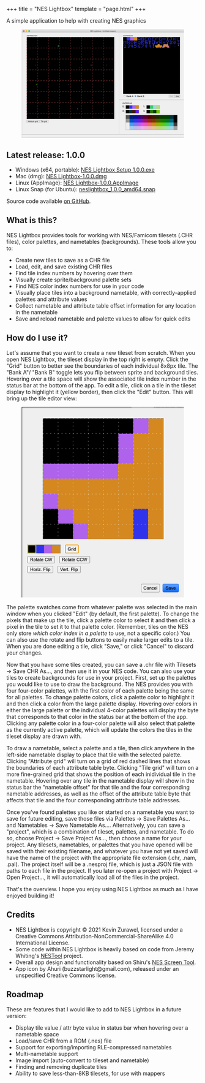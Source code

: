 +++
title = "NES Lightbox"
template = "page.html"
+++

<p class="subtitle">A simple application to help with creating NES graphics</p>

<figure>
  <img src="neslightbox.png">
</figure>

## Latest release: 1.0.0

- Windows (x64, portable): [NES Lightbox Setup 1.0.0.exe](releases/1.0.0/NES%20Lightbox%20Setup%201.0.0.exe)
- Mac (dmg): [NES Lightbox-1.0.0.dmg](releases/1.0.0/NES%20Lightbox-1.0.0.dmg)
- Linux (AppImage): [NES Lightbox-1.0.0.AppImage](releases/1.0.0/NES%20Lightbox-1.0.0.AppImage)
- Linux Snap (for Ubuntu): [neslightbox_1.0.0_amd64.snap](releases/1.0.0/neslightbox_1.0.0_amd64.snap)

Source code available [on GitHub](https://github.com/kzurawel/neslightbox).

## What is this?

NES Lightbox provides tools for working with NES/Famicom tilesets (.CHR files), color palettes,
and nametables (backgrounds). These tools allow you to:

- Create new tiles to save as a CHR file
- Load, edit, and save existing CHR files
- Find tile index numbers by hovering over them
- Visually create sprite/background palette sets
- Find NES color index numbers for use in your code
- Visually place tiles into a background nametable, with correctly-applied palettes and attribute values
- Collect nametable and attribute table offset information for any location in the nametable
- Save and reload nametable and palette values to allow for quick edits

## How do I use it?

Let's assume that you want to create a new tileset from scratch. When you open
NES Lightbox, the tileset display in the top right is empty. Click the "Grid"
button to better see the boundaries of each individual 8x8px tile. The "Bank A"/
"Bank B" toggle lets you flip between sprite and background tiles. Hovering
over a tile space will show the associated tile index number in the status
bar at the bottom of the app. To edit a tile, click on a tile in the tileset
display to highlight it (yellow border), then click the "Edit" button. This
will bring up the tile editor view:

<figure>
  <img src="tileeditor.png">
</figure>

The palette swatches come from whatever palette was selected in the main window
when you clicked "Edit" (by default, the first palette). To change the pixels
that make up the tile, click a palette color to select it and then click a pixel
in the tile to set it to that palette color. (Remember, tiles on the NES only
store <i>which color index in a palette</i> to use, not a specific color.) You
can also use the rotate and flip buttons to easily make larger edits to a tile.
When you are done editing a tile, click "Save," or click "Cancel" to discard
your changes.

Now that you have some tiles created, you can save a .chr file with Tilesets
&rarr; Save CHR As..., and then use it in your NES code. You can also use
your tiles to create backgrounds for use in your project. First, set up
the palettes you would like to use to draw the background. The NES provides
you with four four-color palettes, with the first color of each palette
being the same for all palettes. To change palette colors, click a palette
color to highlight it and then click a color from the large palette display.
Hovering over colors in either the large palette or the individual 4-color
palettes will display the byte that corresponds to that color in the status
bar at the bottom of the app. Clicking any palette color in a four-color
palette will also select that palette as the currently active palette,
which will update the colors the tiles in the tileset display are drawn with.

To draw a nametable, select a palette and a tile, then click anywhere in the
left-side nametable display to place that tile with the selected palette. Clicking
"Attribute grid" will turn on a grid of red dashed lines that shows the
boundaries of each attribute table byte. Clicking "Tile grid" will turn on
a more fine-grained grid that shows the position of each inidividual tile
in the nametable. Hovering over any tile in the nametable display will
show in the status bar the "nametable offset" for that tile and the four corresponding
nametable addresses, as well as the offset of the attribute table byte
that affects that tile and the four corresponding attribute table addresses.

Once you've found palettes you like or started on a nametable you want to
save for future editing, save those files via Palettes &rarr; Save Palettes As...
and Nametables &rarr; Save Nametable As.... Alternatively, you can save a "project",
which is a combination of tileset, palettes, and nametable. To do so, choose
Project &rarr; Save Project As..., then choose a name for your project. Any
tilesets, nametables, or palettes that you have opened will be saved with
their existing filename, and whatever you have not yet saved will have the
name of the project with the appropriate file extension (.chr, .nam, .pal).
The project itself will be a .nesproj file, which is just a JSON file with
paths to each file in the project. If you later re-open a project with Project
&rarr; Open Project..., it will automatically load all of the files in the project.

That's the overview. I hope you enjoy using NES Lightbox as much as I have enjoyed
building it!

## Credits

<ul>
  <li>NES Lightbox is copyright &copy; 2021 Kevin Zurawel, licensed under a
    Creative Commons Attribution-NonCommercial-ShareAlike 4.0 International License.</li>
  <li>Some code within NES Lightbox is heavily based on code from Jeremy Whiting's
    <a href="https://github.com/jpwhiting/nestool">NESTool</a> project.</li>
  <li>Overall app design and functionality based on Shiru's
    <a href="https://shiru.untergrund.net/software.shtml">NES Screen Tool</a>.</li>
  <li>App icon by Ahuri (buzzstarlight@gmail.com), released under an unspecified
    Creative Commons license.</li>
</ul>

## Roadmap

These are features that I would like to add to NES Lightbox in a future version:

<ul>
  <li>Display tile value / attr byte value in status bar when hovering over a nametable space</li>
  <li>Load/save CHR from a ROM (.nes) file</li>
  <li>Support for exporting/importing RLE-compressed nametables</li>
  <li>Multi-nametable support</li>
  <li>Image import (auto-convert to tileset and nametable)</li>
  <li>Finding and removing duplicate tiles</li>
  <li>Ability to save less-than-8KB tilesets, for use with mappers</li>
</ul>
